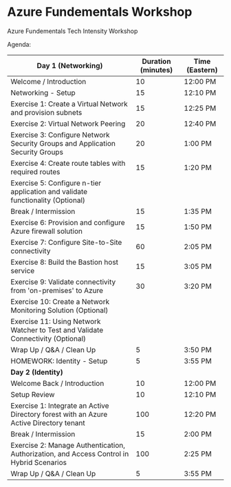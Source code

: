 # Azure Fundementals Workshop
Azure Fundementals Tech Intensity Workshop



Agenda:



| Day 1 (Networking)                                           | Duration (minutes) | Time (Eastern) |
| ------------------------------------------------------------ | ------------------ | -------------- |
| Welcome / Introduction                                       | 10                 | 12:00 PM       |
| Networking - Setup                                           | 15                 | 12:10 PM       |
| Exercise 1: Create a Virtual Network and provision subnets   | 15                 | 12:25 PM       |
| Exercise 2: Virtual Network Peering                          | 20                 | 12:40 PM       |
| Exercise 3: Configure Network Security Groups and Application Security Groups | 20                 | 1:00 PM        |
| Exercise 4: Create route tables with required routes         | 15                 | 1:20 PM        |
| Exercise 5: Configure n-tier application and validate functionality (Optional) |                    |                |
| Break / Intermission                                         | 15                 | 1:35 PM        |
| Exercise 6: Provision and configure Azure firewall solution  | 15                 | 1:50 PM        |
| Exercise 7: Configure Site-to-Site connectivity              | 60                 | 2:05 PM        |
| Exercise 8: Build the Bastion host service                   | 15                 | 3:05 PM        |
| Exercise 9: Validate connectivity from 'on-premises' to Azure | 30                 | 3:20 PM        |
| Exercise 10: Create a Network Monitoring Solution (Optional) |                    |                |
| Exercise 11: Using Network Watcher to Test and Validate Connectivity (Optional) |                    |                |
| Wrap Up / Q&A / Clean Up                                     | 5                  | 3:50 PM        |
| HOMEWORK: Identity - Setup                                   | 5                  | 3:55 PM        |
| **Day 2 (Identity)**                                         |                    |                |
| Welcome Back / Introduction                                  | 10                 | 12:00 PM       |
| Setup Review                                                 | 10                 | 12:10 PM       |
| Exercise 1: Integrate an Active Directory forest with an Azure Active Directory tenant | 100                | 12:20 PM       |
| Break / Intermission                                         | 15                 | 2:00 PM        |
| Exercise 2: Manage Authentication, Authorization, and Access Control in Hybrid Scenarios | 100                | 2:25 PM        |
| Wrap Up / Q&A / Clean Up                                     | 5                  | 3:55 PM        |

